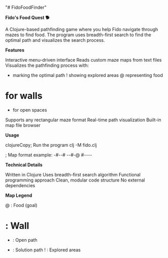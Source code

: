 "# FidoFoodFinder" 

**Fido's Food Quest 🐕**

A Clojure-based pathfinding game where you help Fido navigate through mazes to find food. The program uses breadth-first search to find the optimal path and visualizes the search process.

**Features**

Interactive menu-driven interface
Reads custom maze maps from text files
Visualizes the pathfinding process with:

+ marking the optimal path
! showing explored areas
@ representing food
# for walls
- for open spaces


Supports any rectangular maze format
Real-time path visualization
Built-in map file browser

**Usage**

clojureCopy; Run the program
clj -M fido.clj

; Map format example:
-#--#
--#-@
#----

**Technical Details**

Written in Clojure
Uses breadth-first search algorithm
Functional programming approach
Clean, modular code structure
No external dependencies

**Map Legend**

@ : Food (goal)
# : Wall
- : Open path
+ : Solution path
! : Explored areas

